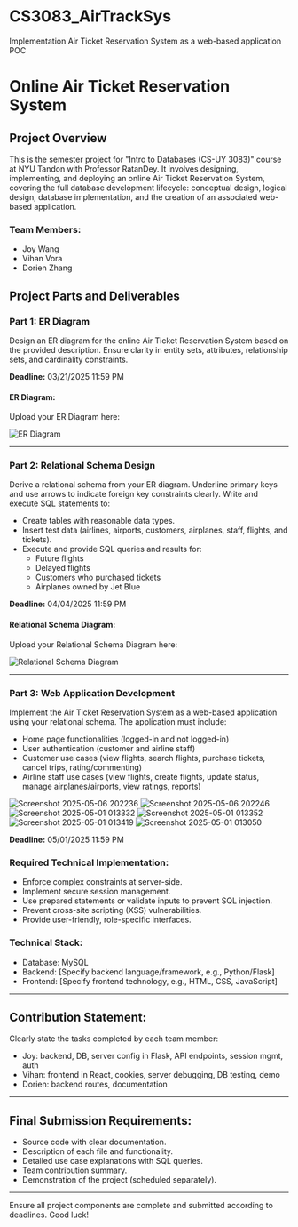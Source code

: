# CS3083_AirTrackSys
Implementation Air Ticket Reservation System as a web-based application POC
# Online Air Ticket Reservation System

## Project Overview
This is the semester project for "Intro to Databases (CS-UY 3083)" course at NYU Tandon with Professor RatanDey. It involves designing, implementing, and deploying an online Air Ticket Reservation System, covering the full database development lifecycle: conceptual design, logical design, database implementation, and the creation of an associated web-based application.

### Team Members:
- Joy Wang
- Vihan Vora
- Dorien Zhang

## Project Parts and Deliverables

### Part 1: ER Diagram
Design an ER diagram for the online Air Ticket Reservation System based on the provided description. Ensure clarity in entity sets, attributes, relationship sets, and cardinality constraints.

**Deadline:** 03/21/2025 11:59 PM

#### ER Diagram:
Upload your ER Diagram here:

![ER Diagram](https://github.com/user-attachments/assets/6506136a-31e2-4d9e-aaa5-50de3d019c92)

---

### Part 2: Relational Schema Design
Derive a relational schema from your ER diagram. Underline primary keys and use arrows to indicate foreign key constraints clearly. Write and execute SQL statements to:
- Create tables with reasonable data types.
- Insert test data (airlines, airports, customers, airplanes, staff, flights, and tickets).
- Execute and provide SQL queries and results for:
  - Future flights
  - Delayed flights
  - Customers who purchased tickets
  - Airplanes owned by Jet Blue

**Deadline:** 04/04/2025 11:59 PM

#### Relational Schema Diagram:
Upload your Relational Schema Diagram here:

![Relational Schema Diagram](https://github.com/user-attachments/assets/0704a8e7-e6b3-443b-a1f7-533e2c21d055)

---

### Part 3: Web Application Development
Implement the Air Ticket Reservation System as a web-based application using your relational schema. The application must include:
- Home page functionalities (logged-in and not logged-in)
- User authentication (customer and airline staff)
- Customer use cases (view flights, search flights, purchase tickets, cancel trips, rating/commenting)
- Airline staff use cases (view flights, create flights, update status, manage airplanes/airports, view ratings, reports)

![Screenshot 2025-05-06 202236](https://github.com/user-attachments/assets/9fd95a2a-d760-434f-b3d6-a83d0f452cb7)
![Screenshot 2025-05-06 202246](https://github.com/user-attachments/assets/42e65a02-7e0a-4790-8179-be409b81a101)
![Screenshot 2025-05-01 013332](https://github.com/user-attachments/assets/ede28187-ac97-4e62-b55a-c7990e66628a)
![Screenshot 2025-05-01 013352](https://github.com/user-attachments/assets/a4e91022-642d-4fa8-bc40-8856e844688e)
![Screenshot 2025-05-01 013419](https://github.com/user-attachments/assets/361d04e7-9acb-45ad-86ca-7ce0ef876c26)
![Screenshot 2025-05-01 013050](https://github.com/user-attachments/assets/3536c26a-9edf-484d-8404-53bef04f94d2)


**Deadline:** 05/01/2025 11:59 PM

### Required Technical Implementation:
- Enforce complex constraints at server-side.
- Implement secure session management.
- Use prepared statements or validate inputs to prevent SQL injection.
- Prevent cross-site scripting (XSS) vulnerabilities.
- Provide user-friendly, role-specific interfaces.

### Technical Stack:
- Database: MySQL
- Backend: [Specify backend language/framework, e.g., Python/Flask]
- Frontend: [Specify frontend technology, e.g., HTML, CSS, JavaScript]

---

## Contribution Statement:
Clearly state the tasks completed by each team member:
- Joy: backend, DB, server config in Flask, API endpoints, session mgmt, auth
- Vihan: frontend in React, cookies, server debugging, DB testing, demo
- Dorien: backend routes, documentation

---

## Final Submission Requirements:
- Source code with clear documentation.
- Description of each file and functionality.
- Detailed use case explanations with SQL queries.
- Team contribution summary.
- Demonstration of the project (scheduled separately).

---

Ensure all project components are complete and submitted according to deadlines. Good luck!

